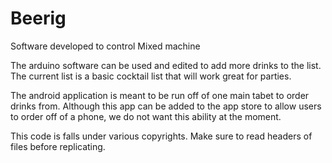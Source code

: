 # Beerig
Software developed to control Mixed machine

The arduino software can be used and edited to add more drinks to the list.
The current list is a basic cocktail list that will work great for parties. 

The android application is meant to be run off of one main tabet to order drinks from.
Although this app can be added to the app store to allow users to order off of a phone, we do not want
this ability at the moment.

This code is falls under various copyrights. Make sure to read headers of files before replicating.
